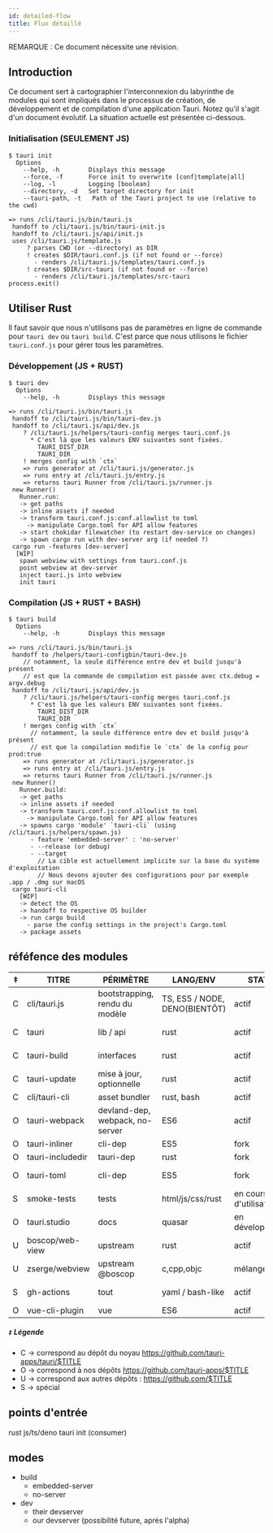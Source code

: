```yaml
---
id: detailed-flow
title: Flux détaillé
---
```


REMARQUE : Ce document nécessite une révision.

## Introduction

Ce document sert à cartographier l'interconnexion du labyrinthe de modules qui sont impliqués dans le processus de création, de développement et de compilation d'une application Tauri. Notez qu'il s'agit d'un document évolutif. La situation actuelle est présentée ci-dessous.

### Initialisation (SEULEMENT JS)

```
$ tauri init
  Options
    --help, -h        Displays this message
    --force, -f       Force init to overwrite [conf|template|all]
    --log, -l         Logging [boolean]
    --directory, -d   Set target directory for init
    --tauri-path, -t   Path of the Tauri project to use (relative to the cwd)

=> runs /cli/tauri.js/bin/tauri.js
 handoff to /cli/tauri.js/bin/tauri-init.js
 handoff to /cli/tauri.js/api/init.js
 uses /cli/tauri.js/template.js
     ? parses CWD (or --directory) as DIR
     ! creates $DIR/tauri.conf.js (if not found or --force)
       - renders /cli/tauri.js/templates/tauri.conf.js
     ! creates $DIR/src-tauri (if not found or --force)
       - renders /cli/tauri.js/templates/src-tauri
process.exit()
```

## Utiliser Rust

Il faut savoir que nous n'utilisons pas de paramètres en ligne de commande pour `tauri dev` ou `tauri build`. C'est parce que nous utilisons le fichier `tauri.conf.js` pour gérer tous les paramètres.

### Développement (JS + RUST)

```
$ tauri dev
  Options
    --help, -h        Displays this message

=> runs /cli/tauri.js/bin/tauri.js
 handoff to /cli/tauri.js/bin/tauri-dev.js
 handoff to /cli/tauri.js/api/dev.js
    ? /cli/tauri.js/helpers/tauri-config merges tauri.conf.js
      * C'est là que les valeurs ENV suivantes sont fixées.
        TAURI_DIST_DIR
        TAURI_DIR
    ! merges config with `ctx`
    => runs generator at /cli/tauri.js/generator.js
    => runs entry at /cli/tauri.js/entry.js
    => returns tauri Runner from /cli/tauri.js/runner.js
 new Runner()
   Runner.run:
   -> get paths
   -> inline assets if needed
   -> transform tauri.conf.js:conf.allowlist to toml
     -> manipulate Cargo.toml for API allow features
   -> start chokidar filewatcher (to restart dev-service on changes)
   -> spawn cargo run with dev-server arg (if needed ?)
 cargo run -features [dev-server]
  [WIP]
   spawn webview with settings from tauri.conf.js
   point webview at dev-server
   inject tauri.js into webview
   init tauri
```

### Compilation (JS + RUST + BASH)

```
$ tauri build
  Options
    --help, -h        Displays this message

=> runs /cli/tauri.js/bin/tauri.js
 handoff to /helpers/tauri-configbin/tauri-dev.js
    // notamment, la seule différence entre dev et build jusqu'à présent
    // est que la commande de compilation est passée avec ctx.debug = argv.debug
 handoff to /cli/tauri.js/api/dev.js
    ? /cli/tauri.js/helpers/tauri-config merges tauri.conf.js
      * C'est là que les valeurs ENV suivantes sont fixées.
        TAURI_DIST_DIR
        TAURI_DIR
    ! merges config with `ctx`
      // notamment, la seule différence entre dev et build jusqu'à présent
      // est que la compilation modifie le `ctx` de la config pour prod:true
    => runs generator at /cli/tauri.js/generator.js
    => runs entry at /cli/tauri.js/entry.js
    => returns tauri Runner from /cli/tauri.js/runner.js
 new Runner()
   Runner.build:
   -> get paths
   -> inline assets if needed
   -> transform tauri.conf.js:conf.allowlist to toml
     -> manipulate Cargo.toml for API allow features
   -> spawns cargo 'module' `tauri-cli` (using /cli/tauri.js/helpers/spawn.js)
      - feature 'embedded-server' : 'no-server'
      - --release (or debug)
      - --target
        // La cible est actuellement implicite sur la base du système d'exploitation
        // Nous devons ajouter des configurations pour par exemple .app / .dmg sur macOS
 cargo tauri-cli
   [WIP]
   -> detect the OS
   -> handoff to respective OS builder
   -> run cargo build
     - parse the config settings in the project's Cargo.toml
   -> package assets
```

## réféfence des modules

| ‡ | TITRE            | PÉRIMÈTRE                       | LANG/ENV                      | STATUT                 | RESPONSABLES                  |
| - | ---------------- | ------------------------------- | ----------------------------- | ---------------------- | ----------------------------- |
| C | cli/tauri.js     | bootstrapping, rendu du modèle  | TS, ES5 / NODE, DENO(BIENTÔT) | actif                  | Lucas, Daniel, Noah           |
| C | tauri            | lib / api                       | rust                          | actif                  | Lucas, Tensor, Khionu, Daniel |
| C | tauri-build      | interfaces                      | rust                          | actif                  | Lucas, Tensor, Khionu, Daniel |
| C | tauri-update     | mise à jour, optionnelle        | rust                          | actif                  | Lucas, Tensor, Khionu, Daniel |
| C | cli/tauri-cli    | asset bundler                   | rust, bash                    | actif                  | Tensor, Daniel                |
| O | tauri-webpack    | devland-dep, webpack, no-server | ES6                           | actif                  | Lucas, Benoit                 |
| O | tauri-inliner    | cli-dep                         | ES5                           | fork                   | Lucas, Daniel                 |
| O | tauri-includedir | tauri-dep                       | rust                          | fork                   | Lucas, Tensor                 |
| O | tauri-toml       | cli-dep                         | ES5                           | fork                   | Lucas, Daniel, Noah           |
| S | smoke-tests      | tests                           | html/js/css/rust              | en cours d'utilisation | auteurs respectifs            |
| O | tauri.studio     | docs                            | quasar                        | en développement       | Daniel                        |
| U | boscop/web-view  | upstream                        | rust                          | actif                  | boscop/xsey                   |
| U | zserge/webview   | upstream @boscop                | c,cpp,objc                    | mélange                | zserge                        |
| S | gh-actions       | tout                            | yaml / bash-like              | actif                  | Jacob, Daniel, Rajiv          |
| O | vue-cli-plugin   | vue                             | ES6                           | actif                  | Noah                          |

##### `‡` Légende

- C -> correspond au dépôt du noyau https://github.com/tauri-apps/tauri/$TITLE
- O -> correspond à nos dépôts https://github.com/tauri-apps/$TITLE
- U -> correspond aux autres dépôts : https://github.com/$TITLE
- S -> spécial

## points d'entrée

rust js/ts/deno tauri init (consumer)

## modes

- build
  - embedded-server
  - no-server
- dev
  - their devserver
  - our devserver (possibilité future, après l'alpha)
